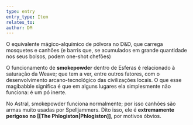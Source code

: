 ```yaml
---
type: entry
entry_type: Item
relates_to: 
author: DM
---
```

O equivalente mágico-alquímico de pólvora no D&D, que carrega mosquetes e canhões (e barris que, se acumulados em grande quantidade nos seus bolsos, podem one-shot chefões)

O funcionamento de **smokepowder** dentro de Esferas é relacionado à saturação da Weave; que tem a ver, entre outros fatores, com o desenvolvimento arcano-tecnológico das civilizações locais. O que esse magibabble significa é que em alguns lugares ela simplesmente não funciona: é um pó inerte. 

No Astral, smokepowder funciona normalmente; por isso canhões são armas muito usadas por Spelljammers. Dito isso, ele é **extremamente perigoso no [[The Phlogiston|Phlogiston]]**, por motivos óbvios.